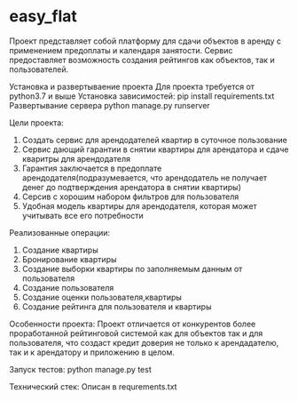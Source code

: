 # easy_flat

Проект представляет собой платформу для сдачи объектов в аренду с применением предоплаты 
и календаря занятости. Сервис предоставляет возможность создания рейтингов как 
объектов, так и пользователей. 

Установка и развертываение проекта
Для проекта требуется от python3.7 и выше
Установка зависимостей:
pip install requirements.txt
Развертывание сервера 
python manage.py runserver


Цели проекта:
1. Создать сервис для арендодателей квартир в суточное пользование
2. Сервис дающий гарантии в снятии квартиры для арендатора и сдаче кваритры для арендодателя 
3. Гарантия заключается в предоплате арендодателя(подразумевается, что арендодатель не получает денег до подтверждения арендатора в снятии квартиры)
4. Серсив с хорошим набором фильтров для пользователя 
5. Удобная модель квартиры для арендодателя, которая может учитывать все его потребности

Реализованные операции:
1. Создание квартиры
2. Бронирование квартиры 
3. Создание выборки квартиры по заполняемым данным от пользователя
4. Создание пользователя
5. Создание оценки пользователя,квартиры
6. Создание рейтинга для пользователя и квартиры

Особенности проекта:
Проект отличается от конкурентов более проработанной рейтинговой системой как для объектов
так и для пользователя, что создаст кредит доверия не только к арендадателю, так и к 
арендатору и приложению в целом.

Запуск тестов:
python manage.py test

Технический стек:
Описан в requrements.txt
